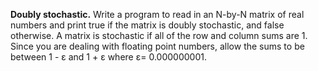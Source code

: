 **Doubly stochastic.** Write a program to read in an N-by-N matrix of real numbers and print true if the matrix is doubly stochastic, and false otherwise. A matrix is stochastic if all of the row and column sums are 1. Since you are dealing with floating point numbers, allow the sums to be between 1 - ε and 1 + ε where ε= 0.000000001.
